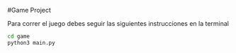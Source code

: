 #Game Project

Para correr el juego debes seguir las siguientes instrucciones en la terminal

```sh
cd game
python3 main.py
```